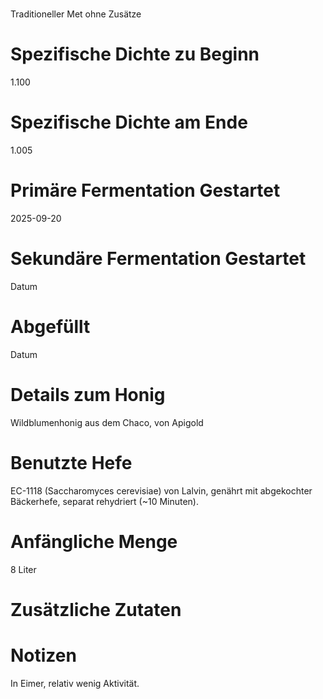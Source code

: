 # <Taditioneller Met>
Traditioneller Met ohne Zusätze

# Spezifische Dichte zu Beginn
1.100

# Spezifische Dichte am Ende
1.005

# Primäre Fermentation Gestartet
2025-09-20

# Sekundäre Fermentation Gestartet
Datum

# Abgefüllt
Datum

# Details zum Honig
Wildblumenhonig aus dem Chaco, von Apigold 

# Benutzte Hefe
EC-1118 (Saccharomyces cerevisiae) von Lalvin, genährt mit abgekochter Bäckerhefe, separat rehydriert (~10 Minuten).

# Anfängliche Menge
8 Liter

# Zusätzliche Zutaten

# Notizen
In Eimer, relativ wenig Aktivität.